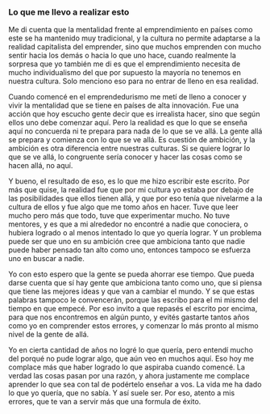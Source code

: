 ### Lo que me llevo a realizar esto

Me di cuenta que la mentalidad frente al emprendimiento en países como este se ha mantenido muy tradicional, y la cultura no permite adaptarse a la realidad capitalista del emprender, sino que muchos emprenden con mucho sentir hacia los demás o hacia lo que uno hace, cuando realmente la sorpresa que yo también me di es que el emprendimiento necesita de mucho individualismo del que por supuesto la mayoría no tenemos en nuestra cultura. Solo menciono eso para no entrar de lleno en esa realidad.

Cuando comencé en el emprendedurismo me metí de lleno a conocer y vivir la mentalidad que se tiene en países de alta innovación. Fue una acción que hoy escucho gente decir que es irrealista hacer, sino que según ellos uno debe comenzar aquí. Pero la realidad es que lo que se enseña aquí no concuerda ni te prepara para nada de lo que se ve allá. La gente allá se prepara y comienza con lo que se ve allá. Es cuestión de ambición, y la ambición es otra diferencia entre nuestras culturas. Si se quiere lograr lo que se ve allá, lo congruente sería conocer y hacer las cosas como se hacen allá, no aquí.

Y bueno, el resultado de eso, es lo que me hizo escribir este escrito. Por más que quise, la realidad fue que por mi cultura yo estaba por debajo de las posibilidades que ellos tienen allá, y que por eso tenía que nivelarme a la cultura de ellos y fue algo que me tomo años en hacer. Tuve que leer mucho pero más que todo, tuve que experimentar mucho. No tuve mentores, y es que a mi alrededor no encontré a nadie que conociera, o hubiera logrado o al menos intentado lo que yo quería lograr. Y un problema puede ser que uno en su ambición cree que ambiciona tanto que nadie puede haber pensado tan alto como uno, entonces tampoco se esfuerza uno en buscar a nadie.

Yo con esto espero que la gente se pueda ahorrar ese tiempo. Que pueda darse cuenta que sí hay gente que ambiciona tanto como uno, que si piensa que tiene las mejores ideas y que van a cambiar el mundo. Y se que estas palabras tampoco le convencerán, porque las escribo para el mi mismo del tiempo en que empecé. Por eso invito a que repasés el escrito por encima, para que nos encontremos en algún punto, y evités gastarte tantos años como yo en comprender estos errores, y comenzar lo más pronto al mismo nivel de la gente de allá.

Yo en cierta cantidad de años no logré lo que quería, pero entendí mucho del porqué no pude lograr algo, que aún veo en muchos aquí. Eso hoy me complace más que haber logrado lo que aspiraba cuando comencé. La verdad las cosas pasan por una razón, y ahora justamente me complace aprender lo que sea con tal de podértelo enseñar a vos. La vida me ha dado lo que yo quería, que no sabía. Y así suele ser. Por eso, atento a mis errores, que te van a servir más que una formula de éxito.

